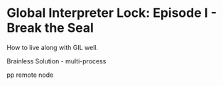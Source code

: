 # Global Interpreter Lock: Episode I - Break the Seal

How to live along with GIL well.

Brainless Solution - multi-process

pp remote node